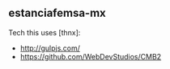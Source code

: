 estanciafemsa-mx
-------

Tech this uses [thnx]:

- http://gulpjs.com/
- https://github.com/WebDevStudios/CMB2